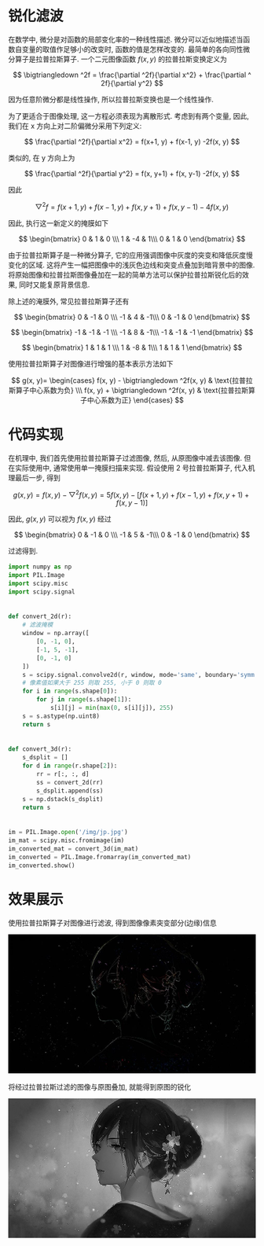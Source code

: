 # 锐化滤波

在数学中, 微分是对函数的局部变化率的一种线性描述. 微分可以近似地描述当函数自变量的取值作足够小的改变时, 函数的值是怎样改变的. 最简单的各向同性微分算子是拉普拉斯算子. 一个二元图像函数 $f(x, y)$ 的拉普拉斯变换定义为

$$
\bigtriangledown ^2f = \frac{\partial ^2f}{\partial x^2} + \frac{\partial ^ 2f}{\partial y^2}
$$

因为任意阶微分都是线性操作, 所以拉普拉斯变换也是一个线性操作.

为了更适合于图像处理, 这一方程必须表现为离散形式. 考虑到有两个变量, 因此, 我们在 x 方向上对二阶偏微分采用下列定义:

$$
\frac{\partial ^2f}{\partial x^2} = f(x+1, y) + f(x-1, y) -2f(x, y)
$$

类似的, 在 y 方向上为

$$
\frac{\partial ^2f}{\partial y^2} = f(x, y+1) + f(x, y-1) -2f(x, y)
$$

因此

$$
\bigtriangledown ^2f = f(x+1, y) + f(x-1, y) + f(x, y+1) + f(x, y-1) -4f(x, y)
$$

因此, 执行这一新定义的掩膜如下

$$
\begin{bmatrix}
0 & 1 & 0 \\\ 
1 & -4 & 1\\\ 
0 & 1 & 0
\end{bmatrix}
$$

由于拉普拉斯算子是一种微分算子, 它的应用强调图像中灰度的突变和降低灰度慢变化的区域. 这将产生一幅把图像中的浅灰色边线和突变点叠加到暗背景中的图像. 将原始图像和拉普拉斯图像叠加在一起的简单方法可以保护拉普拉斯锐化后的效果, 同时又能复原背景信息.

除上述的淹膜外, 常见拉普拉斯算子还有

$$
\begin{bmatrix}
0 & -1 & 0 \\\
-1 & 4 & -1\\\
0 & -1 & 0
\end{bmatrix}
$$

$$
\begin{bmatrix}
-1 & -1 & -1 \\\
-1 & 8 & -1\\\
-1 & -1 & -1
\end{bmatrix}
$$

$$
\begin{bmatrix}
1 & 1 & 1 \\\
1 & -8 & 1\\\
1 & 1 & 1
\end{bmatrix}
$$

使用拉普拉斯算子对图像进行增强的基本表示方法如下

$$
g(x, y)=
\begin{cases}
f(x, y) - \bigtriangledown ^2f(x, y) & \text{拉普拉斯算子中心系数为负} \\\
f(x, y) + \bigtriangledown ^2f(x, y) & \text{拉普拉斯算子中心系数为正}
\end{cases}
$$

# 代码实现
在机理中, 我们首先使用拉普拉斯算子过滤图像, 然后, 从原图像中减去该图像. 但在实际使用中, 通常使用单一掩膜扫描来实现. 假设使用 2 号拉普拉斯算子, 代入机理最后一步, 得到

$$
g(x, y) = f(x, y) - \bigtriangledown ^2f(x, y) = 5f(x, y) - [f(x+1, y) + f(x-1, y) + f(x, y+1) + f(x, y-1)]
$$

因此, $g(x, y)$ 可以视为 $f(x, y)$ 经过 

$$
\begin{bmatrix}
0 & -1 & 0 \\\
-1 & 5 & -1\\\
0 & -1 & 0
\end{bmatrix}
$$

过滤得到.

```py
import numpy as np
import PIL.Image
import scipy.misc
import scipy.signal


def convert_2d(r):
    # 滤波掩模
    window = np.array([
        [0, -1, 0],
        [-1, 5, -1],
        [0, -1, 0]
    ])
    s = scipy.signal.convolve2d(r, window, mode='same', boundary='symm')
    # 像素值如果大于 255 则取 255, 小于 0 则取 0
    for i in range(s.shape[0]):
        for j in range(s.shape[1]):
            s[i][j] = min(max(0, s[i][j]), 255)
    s = s.astype(np.uint8)
    return s


def convert_3d(r):
    s_dsplit = []
    for d in range(r.shape[2]):
        rr = r[:, :, d]
        ss = convert_2d(rr)
        s_dsplit.append(ss)
    s = np.dstack(s_dsplit)
    return s


im = PIL.Image.open('/img/jp.jpg')
im_mat = scipy.misc.fromimage(im)
im_converted_mat = convert_3d(im_mat)
im_converted = PIL.Image.fromarray(im_converted_mat)
im_converted.show()
```

# 效果展示

使用拉普拉斯算子对图像进行滤波, 得到图像像素突变部分(边缘)信息

![img](/img/pil/spatial_filter_sharpening/sample1.jpg)

将经过拉普拉斯过滤的图像与原图叠加, 就能得到原图的锐化

![img](/img/pil/spatial_filter_sharpening/sample2.jpg)
